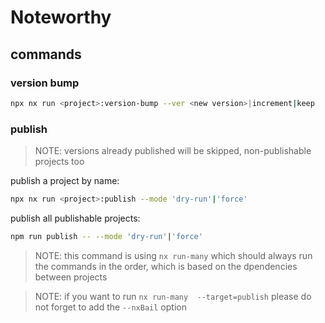 # Noteworthy

## commands

### version bump

```bash
npx nx run <project>:version-bump --ver <new version>|increment|keep
```

### publish

> NOTE: versions already published will be skipped, non-publishable projects too

publish a project by name:

```bash
npx nx run <project>:publish --mode 'dry-run'|'force'
```

publish all publishable projects:

```bash
npm run publish -- --mode 'dry-run'|'force'
```

> NOTE: this command is using `nx run-many` which should always run the commands in the order, which is based on the dpendencies between projects

> NOTE: if you want to run `nx run-many  --target=publish` please do not forget to add the `--nxBail` option
